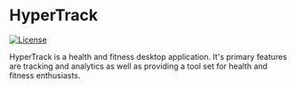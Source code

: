 HyperTrack
===========

[![License](https://img.shields.io/badge/license-GPLv3-blue.svg)](LICENSE.md)

HyperTrack is a health and fitness desktop application. It's primary features are tracking and analytics as well as providing a tool set for health and fitness enthusiasts.



